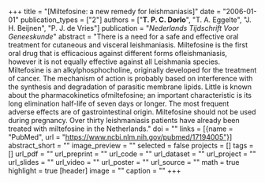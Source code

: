 +++
title = "[Miltefosine: a new remedy for leishmaniasis]"
date = "2006-01-01"
publication_types = ["2"]
authors = ["**T. P. C. Dorlo**", "T. A. Eggelte", "J. H. Beijnen", "P. J. de Vries"]
publication = "_Nederlands Tijdschrift Voor Geneeskunde_"
abstract = "There is a need for a safe and effective oral treatment for cutaneous and visceral leishmaniasis. Miltefosine is the first oral drug that is efficacious against different forms ofleishmaniasis, however it is not equally effective against all Leishmania species. Miltefosine is an alkylphosphocholine, originally developed for the treatment of cancer. The mechanism of action is probably based on interference with the synthesis and degradation of parasitic membrane lipids. Little is known about the pharmacokinetics ofmiltefosine; an important characteristic is its long elimination half-life of seven days or longer. The most frequent adverse effects are of gastrointestinal origin. Miltefosine should not be used during pregnancy. Over thirty leishmaniasis patients have already been treated with miltefosine in the Netherlands."
doi = ""
links = [{name = "PubMed", url = "https://www.ncbi.nlm.nih.gov/pubmed/17194005"}]
abstract_short = ""
image_preview = ""
selected = false
projects = []
tags = []
url_pdf = ""
url_preprint = ""
url_code = ""
url_dataset = ""
url_project = ""
url_slides = ""
url_video = ""
url_poster = ""
url_source = ""
math = true
highlight = true
[header]
image = ""
caption = ""
+++
